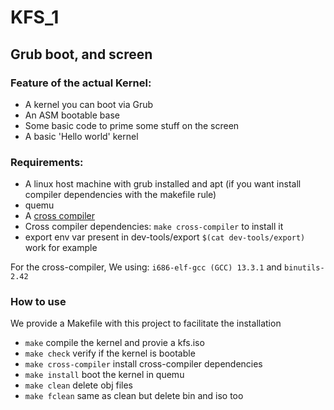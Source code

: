 # KFS_1

## Grub boot, and screen

### Feature of the actual Kernel:

- A kernel you can boot via Grub
- An ASM bootable base
- Some basic code to prime some stuff on the screen
- A basic 'Hello world' kernel

### Requirements:

- A linux host machine with grub installed and apt (if you want install compiler dependencies with the makefile rule)
- quemu
- A [cross compiler](https://wiki.osdev.org/GCC_Cross-Compiler)
- Cross compiler dependencies: ``make cross-compiler`` to install it
- export env var present in dev-tools/export ``$(cat dev-tools/export)`` work for example

For the cross-compiler, We using: ``i686-elf-gcc (GCC) 13.3.1`` and ``binutils-2.42``

### How to use

We provide a Makefile with this project to facilitate the installation

- ``make`` compile the kernel and provie a kfs.iso
- ``make check`` verify if the kernel is bootable
- ``make cross-compiler`` install cross-compiler dependencies
- ``make install`` boot the kernel in quemu
- ``make clean`` delete obj files
- ``make fclean`` same as clean but delete bin and iso too
